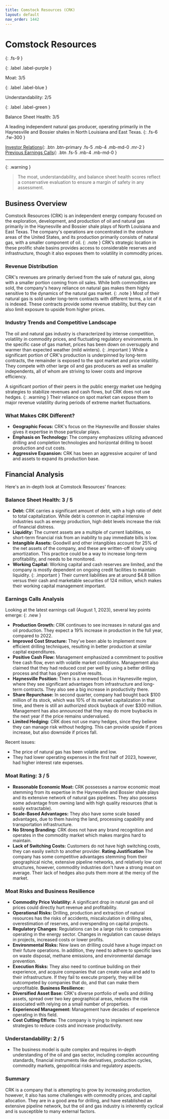 ```yaml
---
title: Comstock Resources (CRK)
layout: default
nav_order: 1442
---
```


# Comstock Resources
{: .fs-9 }

{: .label .label-purple }

Moat: 3/5

{: .label .label-blue }

Understandability: 2/5

{: .label .label-green }

Balance Sheet Health: 3/5

A leading independent natural gas producer, operating primarily in the Haynesville and Bossier shales in North Louisiana and East Texas.
{: .fs-6 .fw-300 }

[Investor Relations](https://www.google.com/search?q=CRK+investor+relations){: .btn .btn-primary .fs-5 .mb-4 .mb-md-0 .mr-2 }
[Previous Earnings Calls](https://discountingcashflows.com/company/CRK/transcripts/){: .btn .fs-5 .mb-4 .mb-md-0 }

---

{: .warning }
>The moat, understandability, and balance sheet health scores reflect a conservative evaluation to ensure a margin of safety in any assessment.



## Business Overview

Comstock Resources (CRK) is an independent energy company focused on the exploration, development, and production of oil and natural gas primarily in the Haynesville and Bossier shale plays of North Louisiana and East Texas. The company's operations are concentrated in the onshore areas of the United States, and its production primarily consists of natural gas, with a smaller component of oil.
{: .note }
CRK’s strategic location in these prolific shale basins provides access to considerable reserves and infrastructure, though it also exposes them to volatility in commodity prices.

### Revenue Distribution
CRK's revenues are primarily derived from the sale of natural gas, along with a smaller portion coming from oil sales. While both commodities are sold, the company's heavy reliance on natural gas makes them highly sensitive to the dynamics of the natural gas market.
{: .note }
Most of their natural gas is sold under long-term contracts with different terms, a lot of it is indexed. These contracts provide some revenue stability, but they can also limit exposure to upside from higher prices.

### Industry Trends and Competitive Landscape

The oil and natural gas industry is characterized by intense competition, volatility in commodity prices, and fluctuating regulatory environments. In the specific case of gas market, prices has been down on oversupply and warmer than expected weather (mild winters).
{: .important }
While a significant portion of CRK's production is underpinned by long-term contracts, the remainder is exposed to the spot market and price volatility. They compete with other large oil and gas producers as well as smaller independents, all of whom are striving to lower costs and improve efficiency.

A significant portion of their peers in the public energy market use hedging strategies to stabilize revenues and cash flows, but CRK does not use hedges. 
{: .warning }
Their reliance on spot market can expose them to major revenue volatility during periods of extreme market fluctuations.

### What Makes CRK Different?
*  **Geographic Focus:** CRK's focus on the Haynesville and Bossier shales gives it expertise in those particular plays. 
* **Emphasis on Technology:** The company emphasizes utilizing advanced drilling and completion technologies and horizontal drilling to boost production and cut costs. 
*   **Aggressive Expansion:** CRK has been an aggressive acquirer of land and assets to expand its production base. 

## Financial Analysis

Here's an in-depth look at Comstock Resources' finances:

### Balance Sheet Health: 3 / 5
* **Debt:** CRK carries a significant amount of debt, with a high ratio of debt to total capitalization. While debt is common in capital intensive industries such as energy production, high debt levels increase the risk of financial distress. 
* **Liquidity:** The current assets are a multiple of current liabilities, so short-term financial risk from an inability to pay immediate bills is low.
*  **Intangible Assets:** Goodwill and other intangibles account for 25% of the net assets of the company, and these are written-off slowly using amortization. This practice could be a way to increase long-term profitability, and needs to be monitored. 
*   **Working Capital:** Working capital and cash reserves are limited, and the company is mostly dependent on ongoing credit facilities to maintain liquidity. 
{: .important }
Their current liabilities are at around $4.8 billion versus their cash and marketable securities of 124 million, which makes their working capital management important.

### Earnings Calls Analysis

Looking at the latest earnings call (August 1, 2023), several key points emerge:
{: .new }

*   **Production Growth:** CRK continues to see increases in natural gas and oil production. They expect a 19% increase in production in the full year, compared to 2022.
*   **Improved Cost Structure:** They’ve been able to implement more efficient drilling techniques, resulting in better production at similar capital expenditures. 
*   **Positive Cash Flow:** Management emphasized a commitment to positive free cash flow, even with volatile market conditions. Management also claimed that they had reduced cost per well by using a better drilling process and that has given positive results.
*   **Haynesville Position:** There is a renewed focus in Haynesville region, where they see significant advantages from infrastructure and long-term contracts. They also see a big increase in productivity there. 
*  **Share Repurchase:** In second quarter, company had bought back $100 million of its stock, which was 10% of its market capitalization in that time, and there is still an authorized stock buyback of over $300 million. Management has also announced that they may do more buybacks in the next year if the price remains undervalued. 
*   **Limited Hedging:** CRK does not use many hedges, since they believe they can manage risk without hedging. This can provide upside if prices increase, but also downside if prices fall.

Recent issues:
* The price of natural gas has been volatile and low.
* They had lower operating expenses in the first half of 2023, however, had higher interest rate expenses.

### Moat Rating: 3 / 5

*   **Reasonable Economic Moat:** CRK possesses a narrow economic moat stemming from its expertise in the Haynesville and Bossier shale plays and its extensive network of natural gas pipelines. They also possess some advantage from owning land with high quality resources (that is easily extractable).
*   **Scale-Based Advantages:** They also have some scale based advantages, due to them having the land, processing capability and transportation infrastructure.
*   **No Strong Branding:** CRK does not have any brand recognition and operates in the commodity market which makes margins hard to maintain.
*   **Lack of Switching Costs:** Customers do not have high switching costs, they can easily switch to another provider.
    **Rating Justification**
    The company has some competitive advantages stemming from their geographical niche, extensive pipeline networks, and relatively low cost structures, however, commodity industries don't have a strong moat on average. Their lack of hedges also puts them more at the mercy of the market.

### Moat Risks and Business Resilience
*   **Commodity Price Volatility:** A significant drop in natural gas and oil prices could directly hurt revenue and profitability.
*   **Operational Risks:** Drilling, production and extraction of natural resources has the risks of accidents, miscalculation in drilling sites, overestimation of reserves, and overspending on capital projects.
*  **Regulatory Changes**: Regulations can be a large risk to companies operating in the energy sector. Changes in regulation can cause delays in projects, increased costs or lower profits.
*   **Environmental Risks:** New laws on drilling could have a huge impact on their future operations. In addition, they need to adhere to specific laws on waste disposal, methane emissions, and environmental damage prevention.
*   **Execution Risks:** They also need to continue building on their experience, and acquire companies that can create value and add to their infrastructure. If they fail to execute properly, they will be outcompeted by companies that do, and that can make them unprofitable.
   **Business Resilience:**
*   **Diversified Asset Base:** CRK's diverse portfolio of wells and drilling assets, spread over two key geographical areas, reduces the risk associated with relying on a small number of properties.
*   **Experienced Management:** Management have decades of experience operating in this field.
*   **Cost Cutting Efforts:** The company is trying to implement new strategies to reduce costs and increase productivity.
    
### Understandability: 2 / 5
*   The business model is quite complex and requires in-depth understanding of the oil and gas sector, including complex accounting standards, financial instruments like derivatives, production cycles, commodity markets, geopolitical risks and regulatory aspects.
    
### Summary
CRK is a company that is attempting to grow by increasing production, however, it also has some challenges with commodity prices, and capital allocation. They are in a good area for drilling, and have established an extensive pipeline network, but the oil and gas industry is inherently cyclical and is susceptible to many external factors.
